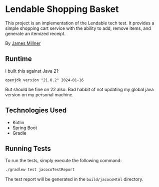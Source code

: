 # Lendable Shopping Basket

This project is an implementation of the Lendable tech test. It provides a simple shopping cart service with the ability to add, remove items, and generate an itemized receipt.

By [James Millner](https://jamesmillner.dev)

## Runtime

I built this against Java 21:

```
openjdk version "21.0.2" 2024-01-16
```

But should be fine on 22 also. Bad habbit of not updating my global java version on my personal machine.

## Technologies Used

- Kotlin
- Spring Boot
- Gradle

## Running Tests

To run the tests, simply execute the following command:

```sh
./gradlew test jacocoTestReport
```

The test report will be generated in the `build/jacocoHtml` directory.